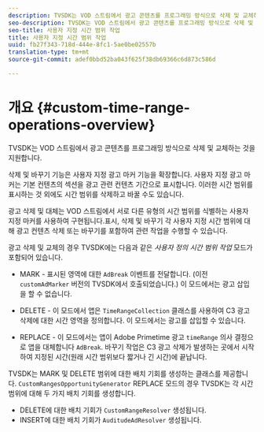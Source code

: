 ```yaml
---
description: TVSDK는 VOD 스트림에서 광고 콘텐츠를 프로그래밍 방식으로 삭제 및 교체하는 것을 지원합니다.
seo-description: TVSDK는 VOD 스트림에서 광고 콘텐츠를 프로그래밍 방식으로 삭제 및 교체하는 것을 지원합니다.
seo-title: 사용자 지정 시간 범위 작업
title: 사용자 지정 시간 범위 작업
uuid: fb27f343-718d-444e-8fc1-5ae0be02557b
translation-type: tm+mt
source-git-commit: adef0bbd52ba043f625f38db69366c6d873c586d

---
```



# 개요 {#custom-time-range-operations-overview}

TVSDK는 VOD 스트림에서 광고 콘텐츠를 프로그래밍 방식으로 삭제 및 교체하는 것을 지원합니다.

삭제 및 바꾸기 기능은 사용자 지정 광고 마커 기능을 확장합니다. 사용자 지정 광고 마커는 기본 컨텐츠의 섹션을 광고 관련 컨텐츠 기간으로 표시합니다. 이러한 시간 범위를 표시하는 것 외에도 시간 범위를 삭제하고 바꿀 수도 있습니다.

<!--<a id="section_D3FE668CAF764DCC912373D5410C932C"></a>-->

광고 삭제 및 대체는 VOD 스트림에서 서로 다른 유형의 시간 범위를 식별하는 사용자 지정 마커를 사용하여 구현됩니다.표시, 삭제 및 바꾸기 각 사용자 지정 시간 범위에 대해 광고 컨텐츠 삭제 또는 바꾸기를 포함하여 관련 작업을 수행할 수 있습니다.

광고 삭제 및 교체의 경우 TVSDK에는 다음과 같은 *사용자 정의 시간 범위 작업* 모드가 포함되어 있습니다.

* MARK - 표시된 영역에 대한 `AdBreak` 이벤트를 전달합니다. (이전 `customAdMarker` 버전의 TVSDK에서 호출되었습니다.) 이 모드에서는 광고 삽입을 할 수 없습니다.

* DELETE - 이 모드에서 앱은 `TimeRangeCollection` 클래스를 사용하여 C3 광고 삭제에 대한 시간 영역을 정의합니다. 이 모드에서는 광고를 삽입할 수 있습니다.
* REPLACE - 이 모드에서는 앱이 Adobe Primetime 광고 `timeRange` 의사 결정으로 앱을 대체합니다 `AdBreak`. 바꾸기 작업은 C3 광고 삭제가 발생하는 곳에서 시작하여 지정된 시간(원래 시간 범위보다 짧거나 긴 시간)에 끝납니다.

TVSDK는 MARK 및 DELETE 범위에 대한 배치 기회를 생성하는 클래스를 제공합니다. `CustomRangesOpportunityGenerator` REPLACE 모드의 경우 TVSDK는 각 시간 범위에 대해 두 가지 배치 기회를 생성합니다.

* DELETE에 대한 배치 기회가 `CustomRangeResolver` 생성됩니다.
* INSERT에 대한 배치 기회가 `AuditudeAdResolver` 생성됩니다.